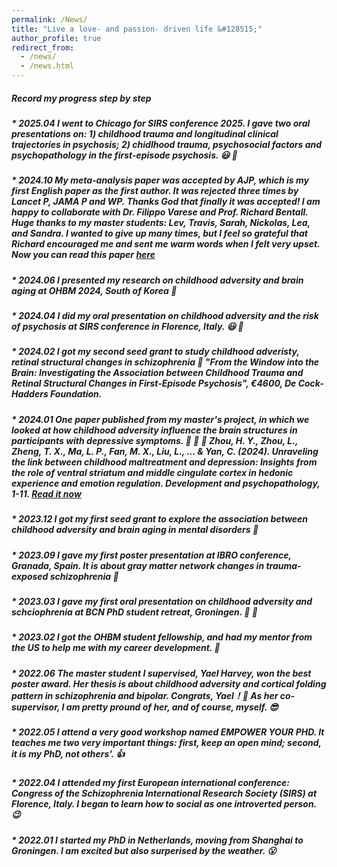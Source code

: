 ```yaml
---
permalink: /News/
title: "Live a love- and passion- driven life &#128515;"
author_profile: true
redirect_from: 
  - /news/
  - /news.html
---
```


##### Record my progress step by step

##### * 2025.04 I went to Chicago for SIRS conference 2025. I gave two oral presentations on: 1) childhood trauma and longitudinal clinical trajectories in psychosis; 2) chidlhood trauma, psychosocial factors and psychopathology in the first-episode psychosis. &#128515; &#127881;

##### * 2024.10 My meta-analysis paper was accepted by AJP, which is my first English paper as the first author. It was rejected three times by Lancet P, JAMA P and WP. Thanks God that finally it was accepted! I am happy to collaborate with Dr. Filippo Varese and Prof. Richard Bentall. Huge thanks to my master students: Lev, Travis, Sarah, Nickolas, Lea, and Sandra. I wanted to give up many times, but I feel so grateful that Richard encouraged me and sent me warm words when I felt very upset. Now you can read this paper [here](chrome-extension://ikhdkkncnoglghljlkmcimlnlhkeamad/pdf-viewer/web/viewer.html?file=https%3A%2F%2Fpsychiatryonline.org%2Fdoi%2Fpdf%2F10.1176%2Fappi.ajp.20240456%3Fcasa_token%3DOEeP-t0uRI4AAAAA%3A2So6KViju67mU0_Z6AtYRcN4v_bVFSYo3JWjAVjwg665qOiqbnFDCrretZepKAPoutS0mFSrFA#=&zoom=130)

##### * 2024.06 I presented my research on childhood adversity and brain aging at OHBM 2024, South of Korea &#129392;
##### * 2024.04 I did my oral presentation on childhood adversity and the risk of psychosis at SIRS conference in Florence, Italy. &#128515; &#127881;
 
##### * 2024.02 I got my second seed grant to study childhood adveristy, retinal structural changes in schizophrenia &#127881;    _"From the Window into the Brain: Investigating the Association between Childhood Trauma and Retinal Structural Changes in First-Episode Psychosis_", €4600, De Cock-Hadders Foundation.

##### * 2024.01 One paper published from my master's project, in which we looked at how childhood adversity influence the brain structures in participants with depressive symptoms. &#127881;  &#127881;  &#127881; Zhou, H. Y., **Zhou, L.**, Zheng, T. X., Ma, L. P., Fan, M. X., Liu, L., ... & Yan, C. (2024). Unraveling the link between childhood maltreatment and depression: Insights from the role of ventral striatum and middle cingulate cortex in hedonic experience and emotion regulation. Development and psychopathology, 1-11. [Read it now](https://www.cambridge.org/core/journals/development-and-psychopathology/article/abs/unraveling-the-link-between-childhood-maltreatment-and-depression-insights-from-the-role-of-ventral-striatum-and-middle-cingulate-cortex-in-hedonic-experience-and-emotion-regulation/9C080060E76AE6854FCEFEDAC7AEDF31)

##### * 2023.12 I got my first seed grant to explore the association between childhood adversity and brain aging in mental disorders &#127881;
  
##### * 2023.09 I gave my first poster presentation at IBRO conference, Granada, Spain. It is about gray matter network changes in trauma-exposed schizophrenia &#127881;

##### * 2023.03 I gave my first oral presentation on childhood adversity and schciophrenia at BCN PhD student retreat, Groningen. &#127881; &#129395;

##### * 2023.02 I got the OHBM student fellowship, and had my mentor from the US to help me with my career development. &#129392;

##### * 2022.06 The master student I supervised, **Yael Harvey**, won the best poster award. Her thesis is about childhood adversity and cortical folding pattern in schizophrenia and bipolar. Congrats, Yael！&#127881; As her co-supervisor, I am pretty pround of her, and of course, myself. &#128526;

##### * 2022.05 I attend a very good workshop named _EMPOWER YOUR PHD_. It teaches me two very important things: first, keep an open mind; second, it is my PhD, not others'. &#128077;

##### * 2022.04 I attended my first European international conference: Congress of the Schizophrenia International Research Society (SIRS) at Florence, Italy. I began to learn how to social as one introverted person. &#128521;

##### * 2022.01 I started my PhD in Netherlands, moving from Shanghai to Groningen. I am excited but also surperised by the weather. &#128558;


